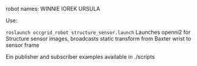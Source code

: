 robot names:
WINNIE
IOREK
URSULA

Use:

`roslaunch occgrid_robot structure_sensor.launch`
Launches openni2 for Structure sensor images, broadcasts static transform from Baxter wrist to sensor frame

Ein publisher and subscriber examples available in ./scripts
